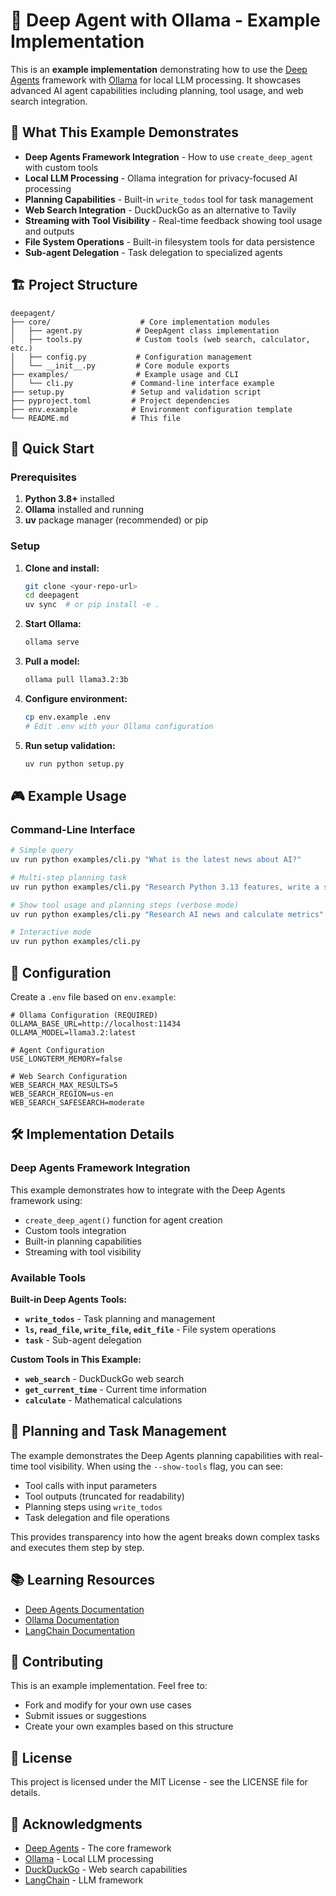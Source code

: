 # 🤖 Deep Agent with Ollama - Example Implementation

This is an **example implementation** demonstrating how to use the [Deep Agents](https://github.com/langchain-ai/deepagents) framework with [Ollama](https://ollama.ai/) for local LLM processing. It showcases advanced AI agent capabilities including planning, tool usage, and web search integration.

## 🎯 What This Example Demonstrates

- **Deep Agents Framework Integration** - How to use `create_deep_agent` with custom tools
- **Local LLM Processing** - Ollama integration for privacy-focused AI processing
- **Planning Capabilities** - Built-in `write_todos` tool for task management
- **Web Search Integration** - DuckDuckGo as an alternative to Tavily
- **Streaming with Tool Visibility** - Real-time feedback showing tool usage and outputs
- **File System Operations** - Built-in filesystem tools for data persistence
- **Sub-agent Delegation** - Task delegation to specialized agents

## 🏗️ Project Structure

```
deepagent/
├── core/                    # Core implementation modules
│   ├── agent.py            # DeepAgent class implementation
│   ├── tools.py            # Custom tools (web search, calculator, etc.)
│   ├── config.py           # Configuration management
│   └── __init__.py         # Core module exports
├── examples/               # Example usage and CLI
│   └── cli.py             # Command-line interface example
├── setup.py               # Setup and validation script
├── pyproject.toml         # Project dependencies
├── env.example            # Environment configuration template
└── README.md              # This file
```

## 🚀 Quick Start

### Prerequisites

1. **Python 3.8+** installed
2. **Ollama** installed and running
3. **uv** package manager (recommended) or pip

### Setup

1. **Clone and install:**
   ```bash
   git clone <your-repo-url>
   cd deepagent
   uv sync  # or pip install -e .
   ```

2. **Start Ollama:**
   ```bash
   ollama serve
   ```

3. **Pull a model:**
   ```bash
   ollama pull llama3.2:3b
   ```

4. **Configure environment:**
   ```bash
   cp env.example .env
   # Edit .env with your Ollama configuration
   ```

5. **Run setup validation:**
   ```bash
   uv run python setup.py
   ```

## 🎮 Example Usage

### Command-Line Interface

```bash
# Simple query
uv run python examples/cli.py "What is the latest news about AI?"

# Multi-step planning task
uv run python examples/cli.py "Research Python 3.13 features, write a summary, and create a presentation outline"

# Show tool usage and planning steps (verbose mode)
uv run python examples/cli.py "Research AI news and calculate metrics" --show-tools

# Interactive mode
uv run python examples/cli.py
```


## 🔧 Configuration

Create a `.env` file based on `env.example`:

```env
# Ollama Configuration (REQUIRED)
OLLAMA_BASE_URL=http://localhost:11434
OLLAMA_MODEL=llama3.2:latest

# Agent Configuration
USE_LONGTERM_MEMORY=false

# Web Search Configuration
WEB_SEARCH_MAX_RESULTS=5
WEB_SEARCH_REGION=us-en
WEB_SEARCH_SAFESEARCH=moderate
```

## 🛠️ Implementation Details

### Deep Agents Framework Integration

This example demonstrates how to integrate with the Deep Agents framework using:
- `create_deep_agent()` function for agent creation
- Custom tools integration
- Built-in planning capabilities
- Streaming with tool visibility

### Available Tools

**Built-in Deep Agents Tools:**
- **`write_todos`** - Task planning and management
- **`ls`, `read_file`, `write_file`, `edit_file`** - File system operations
- **`task`** - Sub-agent delegation

**Custom Tools in This Example:**
- **`web_search`** - DuckDuckGo web search
- **`get_current_time`** - Current time information
- **`calculate`** - Mathematical calculations

## 🧠 Planning and Task Management

The example demonstrates the Deep Agents planning capabilities with real-time tool visibility. When using the `--show-tools` flag, you can see:

- Tool calls with input parameters
- Tool outputs (truncated for readability)
- Planning steps using `write_todos`
- Task delegation and file operations

This provides transparency into how the agent breaks down complex tasks and executes them step by step.

## 📚 Learning Resources

- [Deep Agents Documentation](https://github.com/langchain-ai/deepagents)
- [Ollama Documentation](https://ollama.ai/docs)
- [LangChain Documentation](https://python.langchain.com/)

## 🤝 Contributing

This is an example implementation. Feel free to:
- Fork and modify for your own use cases
- Submit issues or suggestions
- Create your own examples based on this structure

## 📄 License

This project is licensed under the MIT License - see the LICENSE file for details.

## 🙏 Acknowledgments

- [Deep Agents](https://github.com/langchain-ai/deepagents) - The core framework
- [Ollama](https://ollama.ai/) - Local LLM processing
- [DuckDuckGo](https://duckduckgo.com/) - Web search capabilities
- [LangChain](https://langchain.com/) - LLM framework
